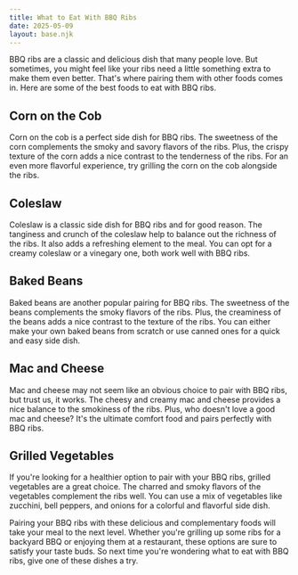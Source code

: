 ```yaml
---
title: What to Eat With BBQ Ribs
date: 2025-05-09
layout: base.njk
---
```


BBQ ribs are a classic and delicious dish that many people love. But sometimes, you might feel like your ribs need a little something extra to make them even better. That's where pairing them with other foods comes in. Here are some of the best foods to eat with BBQ ribs.

## Corn on the Cob
Corn on the cob is a perfect side dish for BBQ ribs. The sweetness of the corn complements the smoky and savory flavors of the ribs. Plus, the crispy texture of the corn adds a nice contrast to the tenderness of the ribs. For an even more flavorful experience, try grilling the corn on the cob alongside the ribs.

## Coleslaw
Coleslaw is a classic side dish for BBQ ribs and for good reason. The tanginess and crunch of the coleslaw help to balance out the richness of the ribs. It also adds a refreshing element to the meal. You can opt for a creamy coleslaw or a vinegary one, both work well with BBQ ribs.

## Baked Beans
Baked beans are another popular pairing for BBQ ribs. The sweetness of the beans complements the smoky flavors of the ribs. Plus, the creaminess of the beans adds a nice contrast to the texture of the ribs. You can either make your own baked beans from scratch or use canned ones for a quick and easy side dish.

## Mac and Cheese
Mac and cheese may not seem like an obvious choice to pair with BBQ ribs, but trust us, it works. The cheesy and creamy mac and cheese provides a nice balance to the smokiness of the ribs. Plus, who doesn't love a good mac and cheese? It's the ultimate comfort food and pairs perfectly with BBQ ribs.

## Grilled Vegetables
If you're looking for a healthier option to pair with your BBQ ribs, grilled vegetables are a great choice. The charred and smoky flavors of the vegetables complement the ribs well. You can use a mix of vegetables like zucchini, bell peppers, and onions for a colorful and flavorful side dish.

Pairing your BBQ ribs with these delicious and complementary foods will take your meal to the next level. Whether you're grilling up some ribs for a backyard BBQ or enjoying them at a restaurant, these options are sure to satisfy your taste buds. So next time you're wondering what to eat with BBQ ribs, give one of these dishes a try.
